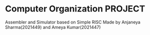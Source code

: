 # Computer Organization PROJECT
Assembler and Simulator based on Simple RISC
Made by Anjaneya Sharma(2021449) and Ameya Kumar(2021447) 
